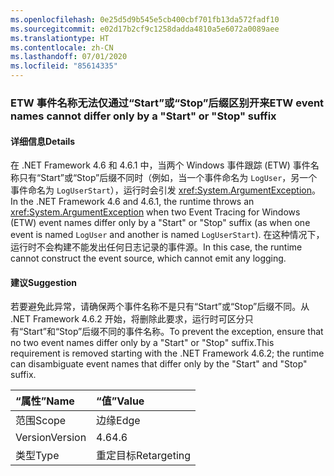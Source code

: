 ```yaml
---
ms.openlocfilehash: 0e25d5d9b545e5cb400cbf701fb13da572fadf10
ms.sourcegitcommit: e02d17b2cf9c1258dadda4810a5e6072a0089aee
ms.translationtype: HT
ms.contentlocale: zh-CN
ms.lasthandoff: 07/01/2020
ms.locfileid: "85614335"
---
```

### <a name="etw-event-names-cannot-differ-only-by-a-start-or-stop-suffix"></a><span data-ttu-id="577f4-101">ETW 事件名称无法仅通过“Start”或“Stop”后缀区别开来</span><span class="sxs-lookup"><span data-stu-id="577f4-101">ETW event names cannot differ only by a "Start" or "Stop" suffix</span></span>

#### <a name="details"></a><span data-ttu-id="577f4-102">详细信息</span><span class="sxs-lookup"><span data-stu-id="577f4-102">Details</span></span>

<span data-ttu-id="577f4-103">在 .NET Framework 4.6 和 4.6.1 中，当两个 Windows 事件跟踪 (ETW) 事件名称只有“Start”或“Stop”后缀不同时（例如，当一个事件命名为 `LogUser`，另一个事件命名为 `LogUserStart`），运行时会引发 <xref:System.ArgumentException>。</span><span class="sxs-lookup"><span data-stu-id="577f4-103">In the .NET Framework 4.6 and 4.6.1, the runtime throws an <xref:System.ArgumentException> when two Event Tracing for Windows (ETW) event names differ only by a "Start" or "Stop" suffix (as when one event is named `LogUser` and another is named `LogUserStart`).</span></span> <span data-ttu-id="577f4-104">在这种情况下，运行时不会构建不能发出任何日志记录的事件源。</span><span class="sxs-lookup"><span data-stu-id="577f4-104">In this case, the runtime cannot construct the event source, which cannot emit any logging.</span></span>

#### <a name="suggestion"></a><span data-ttu-id="577f4-105">建议</span><span class="sxs-lookup"><span data-stu-id="577f4-105">Suggestion</span></span>

<span data-ttu-id="577f4-106">若要避免此异常，请确保两个事件名称不是只有“Start”或“Stop”后缀不同。从 .NET Framework 4.6.2 开始，将删除此要求，运行时可区分只有“Start”和“Stop”后缀不同的事件名称。</span><span class="sxs-lookup"><span data-stu-id="577f4-106">To prevent the exception, ensure that no two event names differ only by a "Start" or "Stop" suffix.This requirement is removed starting with the .NET Framework 4.6.2; the runtime can disambiguate event names that differ only by the "Start" and "Stop" suffix.</span></span>

| <span data-ttu-id="577f4-107">“属性”</span><span class="sxs-lookup"><span data-stu-id="577f4-107">Name</span></span>    | <span data-ttu-id="577f4-108">“值”</span><span class="sxs-lookup"><span data-stu-id="577f4-108">Value</span></span>       |
|:--------|:------------|
| <span data-ttu-id="577f4-109">范围</span><span class="sxs-lookup"><span data-stu-id="577f4-109">Scope</span></span>   | <span data-ttu-id="577f4-110">边缘</span><span class="sxs-lookup"><span data-stu-id="577f4-110">Edge</span></span>        |
| <span data-ttu-id="577f4-111">Version</span><span class="sxs-lookup"><span data-stu-id="577f4-111">Version</span></span> | <span data-ttu-id="577f4-112">4.6</span><span class="sxs-lookup"><span data-stu-id="577f4-112">4.6</span></span>         |
| <span data-ttu-id="577f4-113">类型</span><span class="sxs-lookup"><span data-stu-id="577f4-113">Type</span></span>    | <span data-ttu-id="577f4-114">重定目标</span><span class="sxs-lookup"><span data-stu-id="577f4-114">Retargeting</span></span> |
